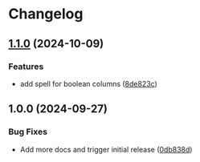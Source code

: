 # Changelog

## [1.1.0](https://github.com/datavzrd/datavzrd-spells/compare/v1.0.0...v1.1.0) (2024-10-09)


### Features

* add spell for boolean columns ([8de823c](https://github.com/datavzrd/datavzrd-spells/commit/8de823c4b5521e4a32600570244ff0a4a13d678c))

## 1.0.0 (2024-09-27)


### Bug Fixes

* Add more docs and trigger initial release ([0db838d](https://github.com/datavzrd/datavzrd-spells/commit/0db838d90a5cf227ec42cb30e990a33d6e93c8c7))
